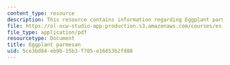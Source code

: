 ```yaml
---
content_type: resource
description: This resource contains information regarding Eggplant parmesan.
file: https://ol-ocw-studio-app-production.s3.amazonaws.com/courses/es-s41-speak-italian-with-your-mouth-full-spring-2012/5ce3bd84eb9b15b3f705e16853b2fd88_MITES_S41S12_recipe_6a.pdf
file_type: application/pdf
resourcetype: Document
title: Eggplant parmesan
uid: 5ce3bd84-eb9b-15b3-f705-e16853b2fd88
---
```


